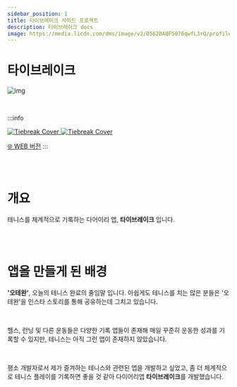 ```yaml
---
sidebar_position: 1
title: 타이브레이크 사이드 프로젝트
description: 타이브레이크 docs
image: https://media.licdn.com/dms/image/v2/D562DAQF5078qwfL3rQ/profile-treasury-image-shrink_800_800/profile-treasury-image-shrink_800_800/0/1729231751584?e=1730206800&v=beta&t=8KC6NEom93hXHEEy6fizgKa-27bdTGShoBCEwIvZCIQ
---
```


# 타이브레이크

![img](/img/sideproject/introduction/tiebreak_cover.png)

<br/>

:::info

<a href="https://apps.apple.com/kr/app/%ED%83%80%EC%9D%B4%EB%B8%8C%EB%A0%88%EC%9D%B4%ED%81%AC/id6476483336" target="_blank">
<img src="/img/sideproject/introduction/appstore.png" alt="Tiebreak Cover" style={{width:"120px", marginRight:"4px"}}/>
</a>

<a href="https://play.google.com/store/apps/details?id=com.app.tiebreak&pcampaignid=web_share" target="_blank">
<img src="/img/sideproject/introduction/play_store.png" alt="Tiebreak Cover" style={{height:"40px"}}/>
</a>

[🌐 WEB 버전](https://tiebreak.vercel.app/)
:::

<br/>
<br/>

# 개요

테니스를 체계적으로 기록하는 다어이리 앱, **타이브레이크** 입니다.

<br/>
<br/>

# 앱을 만들게 된 배경

**'오테완'**, 오늘의 테니스 완료의 줄임말 입니다. 아쉽게도 테니스를 치는 많은 분들은 '오테완'을 인스타 스토리를 통해 공유하는데 그치고 있습니다.

<br/>

헬스, 런닝 및 다른 운동들은 다양한 기록 앱들이 존재해 매일 꾸준히 운동한 성과를 기록할 수 있지만, 테니스는 아직 그런 앱이 존재하지 않았습니다.

<br/>

평소 개발자로서 제가 즐겨하는 테니스와 관련된 앱을 개발하고 싶었고, 좀 더 체계적으로 테니스 플레이를 기록하면 좋을 것 같아 다이어리앱 **타이브레이크**를 개발했습니다.

<br/>
<br/>
